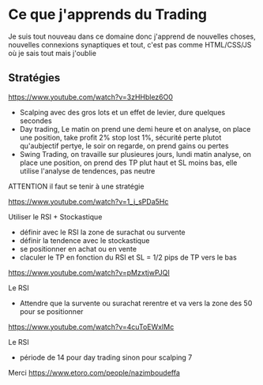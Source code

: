 # Ce que j'apprends du Trading

Je suis tout nouveau dans ce domaine donc j'apprend de nouvelles choses, nouvelles connexions synaptiques et tout, c'est pas comme HTML/CSS/JS où je sais tout mais j'oublie

## Stratégies

https://www.youtube.com/watch?v=3zHHblez6O0

- Scalping avec des gros lots et un effet de levier, dure quelques secondes
- Day trading, Le matin on prend une demi heure et on analyse, on place une position, take profit 2% stop lost 1%, sécurité perte plutot qu'aubjectif pertye, le soir on regarde, on prend gains ou pertes
- Swing Trading, on travaille sur plusieures jours, lundi matin analyse, on place une position, on prend des TP plut haut et SL moins bas, elle utilise l'analyse de tendences, pas neutre

ATTENTION il faut se tenir à une stratégie

https://www.youtube.com/watch?v=1_j_sPDa5Hc

Utiliser le RSI + Stockastique

- définir avec le RSI la zone de surachat ou survente
- définir la tendence avec le stockastique
- se positionner en achat ou en vente
- claculer le TP en fonction du RSI et SL = 1/2 pips de TP vers le bas

https://www.youtube.com/watch?v=pMzxtjwPJQI

Le RSI

- Attendre que la survente ou surachat rerentre et va vers la zone des 50 pour se positionner

https://www.youtube.com/watch?v=4cuToEWxIMc

Le RSI

- période de 14 pour day trading sinon pour scalping 7

Merci https://www.etoro.com/people/nazimboudeffa
